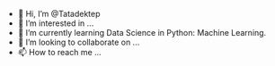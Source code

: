 - 👋 Hi, I’m @Tatadektep
- 👀 I’m interested in ...
- 🌱 I’m currently learning Data Science in Python: Machine Learning. 
- 💞️ I’m looking to collaborate on ...
- 📫 How to reach me ...

<!---
Tatadektep/Tatadektep is a ✨ special ✨ repository because its `README.md` (this file) appears on your GitHub profile.
You can click the Preview link to take a look at your changes.
--->
